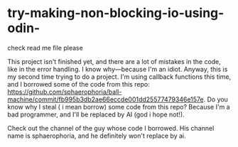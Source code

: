 # try-making-non-blocking-io-using-odin-
check read me file please 

This project isn't finished yet, and there are a lot of mistakes in the code, like in the error handling. I know why—because I'm an idiot. Anyway, this is my second time trying to do a project. I'm using callback functions this time, and I borrowed some of the code from this repo: https://github.com/sphaerophoria/ball-machine/commit/fb995b3db2ae66eccde001dd25577479346e157e. Do you know why I steal ( i mean borrow)  some code from this repo? Because I'm a bad programmer, and I'll be replaced by AI (god i hope not!).

Check out the channel of the guy whose code I borrowed. His channel name is sphaerophoria, and he definitely won't replace by ai.
